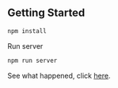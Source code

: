 ## Getting Started

```bash
npm install
```

Run server

```bash
npm run server
```

See what happened, click [here](http://localhost:3000).


